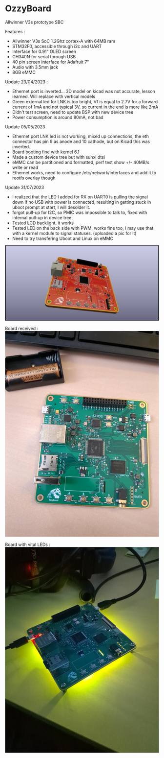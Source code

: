 # OzzyBoard
Allwinner V3s prototype SBC

Features : 
- Allwinner V3s SoC 1.2Ghz cortex-A with 64MB ram
- STM32F0, accessible through i2c and UART
- Interface for 0.91" OLED screen
- CH340N for serial through USB
- 40 pin screen interface for Adafruit 7"
- Audio with 3.5mm jack
- 8GB eMMC

Update 23/04/2023 :
- Ethernet port is inverted... 3D model on kicad was not accurate, lesson learned. Will replace with vertical models
- Green external led for LNK is too bright, Vf is equal to 2.7V for a forward current of 1mA and not typical 3V, so current in the end is more like 2mA
- Didn't test screen, need to update BSP with new device tree
- Power consumption is around 80mA, not bad

Update 05/05/2023
- Ethernet port LNK led is not working, mixed up connections, the eth connector has pin 9 as anode and 10 cathode, but on Kicad this was inverted.
- Board booting fine with kernel 6.1
- Made a custom device tree but with sunxi dtsi
- eMMC can be partitioned and formatted, perf test show +/- 40MB/s write or read
- Ethernet works, need to configure /etc/network/interfaces and add it to rootfs overlay though

Update 31/07/2023
- I realized that the LED I added for RX on UART0 is pulling the signal down if no USB with power is connected, resulting in getting stuck in uboot prompt at start, I will desolder it.
- forgot pull-up for I2C, so PMIC was impossible to talk to, fixed with internal pull-up in device tree.
- Tested LCD backlight, it works
- Tested LED on the back side with PWM, works fine too, I may use that with a kernel module to signal statuses. (uploaded a pic for it)
- Need to try transfering Uboot and Linux on eMMC

![alt text](/hardware/images/OzzyBoardFinal.png)

Board received : 
![alt text](/hardware/images/signal-2023-04-11-115649_002.jpeg)

Board with vital LEDs :
![alt text](/hardware/images/IMG_20230729_015459_382.jpg)


